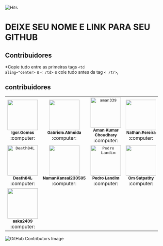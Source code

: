 ![Hits](https://hitcounter.pythonanywhere.com/count/tag.svg?url=https://github.com/wizardigor/Para-iniciantes-Hacktoberfest2021-accepted)

# DEIXE SEU NOME E LINK PARA SEU GITHUB

## Contribuidores

\*Copie tudo entre as primeiras tags <code><td aling="center></code> e <code>< /td></code> e cole tudo antes da tag <code>< /tr></code>,

## contribuidores  
    
<table>
    <!-- line 1 -->
    <tr>  
        <td align="center">
                <a href="https://github.com/wizardigor">
                    <kbd>
                        <img src="https://avatars3.githubusercontent.com/wizardigor?size=400" width="100px;" alt=""/>
                    </kbd>
                    <br/>
                    <sub>
                        <b>Igor Gomes</b>
                    </sub>
                </a>
                <br />
                :computer:
        </td>
        <td align="center">
            <a href="https://github.com/GabrieleAlmeida">
                <kbd>
                    <img src="https://avatars3.githubusercontent.com/GabrieleAlmeida?size=400" width="100px;" alt=""/>
                </kbd>
                <br/>
                <sub>
                    <b>Gabriele Almeida</b>
                </sub>
            </a>
            <br />
            :computer:
        </td>
        <td align="center">
            <a href="https://github.com/aman339">
                <kbd>
                    <img src="https://avatars.githubusercontent.com/u/66405145?v=4" width="100px;" alt="aman339"/>
                </kbd>
                <br/>
                <sub>
                    <b>Aman Kumar Choudhary</b>
                </sub>
            </a>
            <br />
            :computer:
        </td>
        <td align="center">
            <a href="https://github.com/nathanussk">
                <kbd>
                    <img src="https://avatars.githubusercontent.com/nathanussk?size=400" width="100px;" alt=""/>
                </kbd>
                <br/>
                <sub>
                    <b>Nathan Pereira</b>
                </sub>
            </a>
            <br/>
            :computer:
        </td>
        <td align="center">
            <a href="https://github.com/flamingrowen">
                <kbd>
                    <img src="https://avatars.githubusercontent.com/u/64094809?v=4" width="100px;" alt="Rohith Anil Kumar"/>
                </kbd>
                <br/>
                <sub>
                    <b>Rohith Anil Kumar</b>
                </sub>
            </a>
            <br/>
            :computer:
        </td>
        <td align="center">
            <a href="https://github.com/kushjaggi">
                <kbd>
                    <img src="https://avatars.githubusercontent.com/u/67220319?v=4" width="100px;" alt="Kush Jaggi"/>
                </kbd>
                <br/>
                <sub>
                    <b>Kush Jaggi</b>
                </sub>
            </a>
            <br/>
            :computer:
        </td>
    </tr>
    <!-- line 2 -->
    <tr>  
        <td align="center">
            <a href="https://github.com/Death84L">
                <kbd>
                    <img src="https://avatars3.githubusercontent.com/Death84L?size=400" width="100px;" alt="Death84L"/>
                </kbd>
                <br/>
                <sub>
                    <b>Death84L</b>
                </sub>
            </a>
            <br />
            :computer:
        </td>
        <td align="center">
            <a href="https://github.com/NamanKansal230505">
                <kbd>
                    <img src="https://avatars3.githubusercontent.com/NamanKansal230505?size=400" width="100px;" alt=""/>
                </kbd>
                <br/>
                <sub>
                    <b>NamanKansal230505</b>
                </sub>
            </a>
            <br />
            :computer:
        </td>
        <td align="center">
            <a href="https://github.com/pedrollandim">
                <kbd>
                    <img src="https://avatars3.githubusercontent.com/pedrollandim?size=400" width="100px;" alt="Pedro Landim"/>
                </kbd>
                <br/>
                <sub>
                    <b>Pedro Landim</b>
                </sub>
            </a>
            <br />
            :computer:
        </td>
        <td align="center">
            <a href="https://github.com/omsatpathy">
                <kbd>
                    <img src="https://avatars3.githubusercontent.com/omsatpathy?size=400" width="100px;" alt=""/>
                </kbd>
                <br/>
                <sub>
                    <b>Om Satpathy</b>
                </sub>
            </a>
            <br />
            :computer:
        </td>
        <td align="center">
            <a href="https://github.com/sonali1905">
                <kbd>
                    <img src="https://avatars3.githubusercontent.com/sonali1905?size=400" width="100px;" alt="sonali kumari"/>
                </kbd>
                <br/>
                <sub>
                    <b>sonali kumari</b>
                </sub>
            </a>
            <br />
            :computer:
        </td>
        <td align="center">
            <a href="https://github.com/kant">
                <kbd>
                    <img src="https://avatars3.githubusercontent.com/kant?size=400" width="100px;" alt="Darío Hereñú"/>
                </kbd>
                <br/>
                <sub>
                    <b>Darío Hereñú</b>
                </sub>
            </a>
            <br />
            :computer:
        </td>
    </tr>
    <!-- line 3 -->
    <tr>  
        <td align="center">
            <a href="https://github.com/aaka2409">
                <kbd>
                    <img src="https://avatars3.githubusercontent.com/aaka2409?size=400" width="100px;" alt=""/>
                </kbd>
                <br/>
                <sub>
                    <b>aaka2409</b>
                </sub>
            </a>
            <br />
            :computer:
        </td>
    </tr>
</table>
    
![GitHub Contributors Image](https://contrib.rocks/image?repo=wizardigor/Para-iniciantes-Hacktoberfest2021-accepted) 
